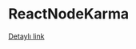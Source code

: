# ReactNodeKarma

[Detaylı link](https://medium.freecodecamp.org/how-to-make-create-react-app-work-with-a-node-backend-api-7c5c48acb1b0)
